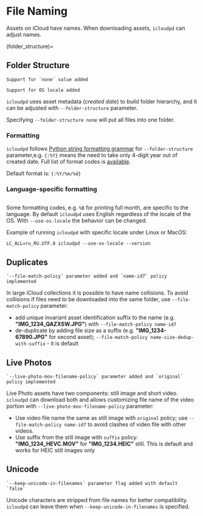 # File Naming

Assets on iCloud have names. When downloading assets, `icloudpd` can adjust names.

(folder_structure)=
## Folder Structure

```{versionchanged} 1.7.0
Support for `none` value added
```
```{versionchanged} 1.22.0
Support for OS locale added
```

`icloudpd` uses asset metadata (_created date_) to build folder hierarchy, and it can be adjusted with `--folder-structure` parameter.

Specifying `--folder-structure none` will put all files into one folder.

### Formatting

`icloudpd` follows [Python string formatting grammar](https://docs.python.org/3/library/string.html#formatstrings) for `--folder-structure` parameter,e.g. `{:%Y}` means the need to take only 4-digit year out of created date. Full list of format codes is [available](https://docs.python.org/3/library/datetime.html#strftime-and-strptime-format-codes).

Default format is: `{:%Y/%m/%d}`

### Language-specific formatting

```{versionadded} 1.22.0
```

Some formatting codes, e.g. `%B` for printing full month, are specific to the language. By default `icloudpd` uses English regardless of the locale of the OS. With `--use-os-locale` the behavior can be changed.

Example of running `icloudpd` with  specific locale under Linux or MacOS:

```shell
LC_ALL=ru_RU.UTF.8 icloudpd --use-os-locale --version
```

## Duplicates

```{versionchanged} 1.20.0
`--file-match-policy` parameter added and `name-id7` policy implemented
```

In large iCloud collections it is possible to have name collisions. To avoid collisions if files need to be downloaded into the same folder, use `--file-match-policy` parameter:
- add unique invariant asset identification suffix to the name (e.g. **"IMG_1234_QAZXSW.JPG"**) with `--file-match-policy name-id7`
- de-duplicate by adding file size as a suffix (e.g. **"IMG_1234-67890.JPG"** for second asset); `--file-match-policy name-size-dedup-with-suffix` - it is default

## Live Photos

```{versionchanged} 1.18.0
`--live-photo-mov-filename-policy` parameter added and `original` policy implemented
```

Live Photo assets have two components: still image and short video. `icloudpd` can download both and allows customizing file name of the video portion with `--live-photo-mov-filename-policy` parameter:

- Use video file name the same as still image with `original` policy; use `--file-match-policy name-id7` to avoid clashes of video file with other videos.
- Use suffix from the still image with `suffix` policy: **"IMG_1234_HEVC.MOV"** for **"IMG_1234.HEIC"** still. This is default and works for HEIC still images only

## Unicode

```{versionchanged} 1.18.0
`--keep-unicode-in-filenames` parameter flag added with default `false` 
```

Unicode characters are stripped from file names for better compatibility. `icloudpd` can leave them when `--keep-unicode-in-filenames` is specified.
